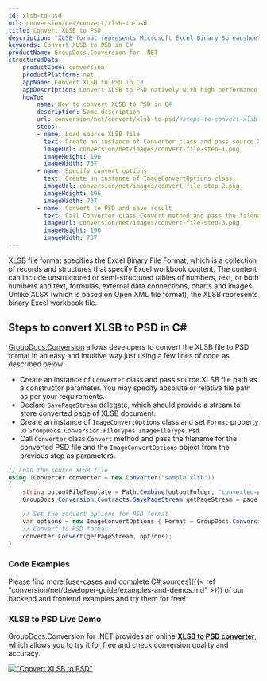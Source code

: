 ```yaml
---
id: xlsb-to-psd
url: conversion/net/convert/xlsb-to-psd
title: Convert XLSB to PSD
description: "XLSB format represents Microsoft Excel Binary Spreadsheet File with .xlsb extension. Learn how to convert XLSB to PSD file programmatically in C# language using GroupDocs.Conversion for .NET library."
keywords: Convert XLSB to PSD in C#
productName: GroupDocs.Conversion for .NET
structuredData:
    productCode: conversion
    productPlatform: net
    appName: Convert XLSB to PSD in C#
    appDescription: Convert XLSB to PSD natively with high performance using C# language and server side GroupDocs.Conversion for .NET APIs, without the use of any software like Microsoft or Open Office.
    howTo:
        name: How to convert XLSB to PSD in C# 
        description: Some description
        url: conversion/net/convert/xlsb-to-psd/#steps-to-convert-xlsb-to-psd-in-c
        steps:
        - name: Load source XLSB file 
          text: Create an instance of Converter class and pass source XLSB file path as a constructor parameter. You may specify absolute or relative file path as per your requirements. 
          imageUrl: conversion/net/images/convert-file-step-1.png
          imageHeight: 196
          imageWidth: 737
        - name: Specify convert options 
          text: Create an instance of ImageConvertOptions class.
          imageUrl: conversion/net/images/convert-file-step-2.png
          imageHeight: 196
          imageWidth: 737
        - name: Convert to PSD and save result 
          text: Call Converter class Convert method and pass the filename for the converted HTML file and the ImageConvertOptions object from the previous step as parameters.
          imageUrl: conversion/net/images/convert-file-step-3.png
          imageHeight: 196
          imageWidth: 737
---
```


XLSB file format specifies the Excel Binary File Format, which is a collection of records and structures that specify Excel workbook content. The content can include unstructured or semi-structured tables of numbers, text, or both numbers and text, formulas, external data connections, charts and images. Unlike XLSX (which is based on Open XML file format), the XLSB represents binary Excel workbook file.

## Steps to convert XLSB to PSD in C#

[GroupDocs.Conversion](https://products.groupdocs.com/conversion/net) allows developers to convert the XLSB file to PSD format in an easy and intuitive way just using a few lines of code as described below:

* Create an instance of `Converter` class and pass source XLSB file path as a constructor parameter. You may specify absolute or relative file path as per your requirements. 
* Declare `SavePageStream` delegate, which should provide a stream to store converted page of XLSB document.
* Create an instance of `ImageConvertOptions` class and set `Format` property to `GroupDocs.Conversion.FileTypes.ImageFileType.Psd`.
* Call `Converter` class `Convert` method and pass the filename for the converted PSD file and the `ImageConvertOptions` object from the previous step as parameters.

```csharp
// Load the source XLSB file
using (Converter converter = new Converter("sample.xlsb"))
{
    string outputFileTemplate = Path.Combine(outputFolder, "converted-page-{0}.psd");
    GroupDocs.Conversion.Contracts.SavePageStream getPageStream = page => new FileStream(string.Format(outputFileTemplate, page), FileMode.Create);

    // Set the convert options for PSD format
    var options = new ImageConvertOptions { Format = GroupDocs.Conversion.FileTypes.ImageFileType.Psd };   
    // Convert to PSD format
    converter.Convert(getPageStream, options);
}
```

### Code Examples

Please find more [use-cases and complete C# sources]({{< ref "conversion/net/developer-guide/examples-and-demos.md" >}}) of our backend and frontend examples and try them for free!

### XLSB to PSD Live Demo

GroupDocs.Conversion for .NET provides an online [**XLSB to PSD converter**](https://products.groupdocs.app/conversion/xlsb-to-psd), which allows you to try it for free and check conversion quality and accuracy.

[!["Convert XLSB to PSD"](conversion/net/images/convert-to-psd/convert-xlsb-to-psd.png)](https://products.groupdocs.app/conversion/xlsb-to-psd)